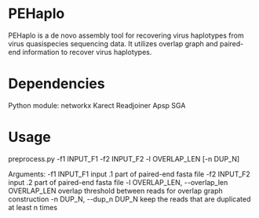 # PEHaplo
PEHaplo is a de novo assembly tool for recovering virus haplotypes from virus quasispecies sequencing data. It utilizes overlap graph and paired-end information to recover virus haplotypes.

# Dependencies
Python module: networkx
Karect
Readjoiner
Apsp
SGA

# Usage
preprocess.py -f1 INPUT_F1 -f2 INPUT_F2 -l OVERLAP_LEN [-n DUP_N]

Arguments:
  -f1 INPUT_F1          input .1 part of paired-end fasta file
  -f2 INPUT_F2          input .2 part of paired-end fasta file
  -l OVERLAP_LEN, --overlap_len OVERLAP_LEN
                        overlap threshold between reads for overlap graph construction
  -n DUP_N, --dup_n DUP_N
                        keep the reads that are duplicated at least n times
